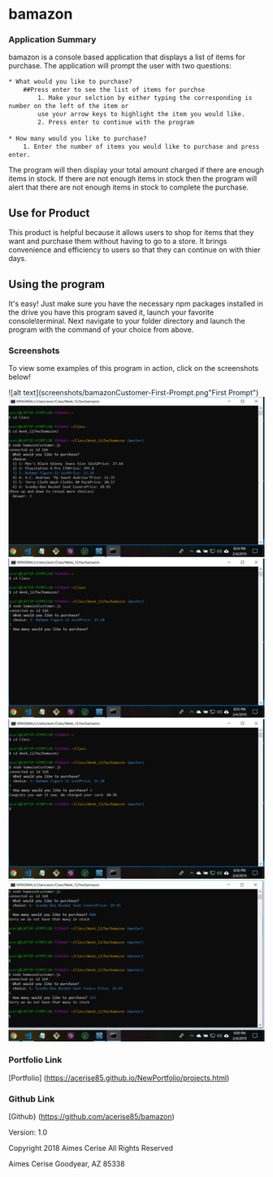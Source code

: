 # bamazon

### Application Summary

bamazon is a console based application that displays a list of items for purchase. The application will prompt the user with two questions:

    * What would you like to purchase?
        ##Press enter to see the list of items for purchse
            1. Make your selction by either typing the corresponding is number on the left of the item or 
            use your arrow keys to highlight the item you would like.
            2. Press enter to continue with the program

    * How many would you like to purchase?
        1. Enter the number of items you would like to purchase and press enter.

The program will then display your total amount charged if there are enough items in stock. If there are not enough items in stock then the program will alert that there are not enough items in stock to complete the purchase.

## Use for Product

This product is helpful because it allows users to shop for items that they want and purchase them without having to go to a store. It brings convenience and efficiency to users so that they can continue on with thier days.

## Using the program

It's easy! Just make sure you have the necessary npm packages installed in the drive you have this program saved it, launch your favorite console\terminal. Next navigate to your folder directory and launch the program with the command of your choice from above.

### Screenshots

To view some examples of this program in action, click on the screenshots below!


![alt text](screenshots/bamazonCustomer-First-Prompt.png"First Prompt")
![alt text](screenshots/bamazonCustomer-Display-Items.png "Display Items")
![alt text](screenshots/bamazonCustomer-Quantity-Prompt.png "Quantity Prompt")
![alt text](screenshots/bamazonCustomer-Display-Total.png "movie-this result")
![alt text](screenshots/bamazonCustomer-Display-Stock-Error.png "movie-this result default")

### Portfolio Link

[Portfolio] (https://acerise85.github.io/NewPortfolio/projects.html)

### Github Link

[Github} (https://github.com/acerise85/bamazon)



Version: 1.0

Copyright 2018 Aimes Cerise All Rights Reserved

Aimes Cerise
Goodyear, AZ 85338